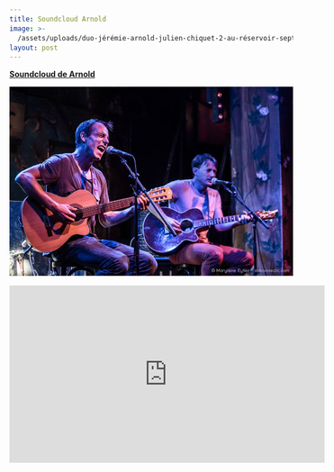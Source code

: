 ```yaml
---
title: Soundcloud Arnold
image: >-
  /assets/uploads/duo-jérémie-arnold-julien-chiquet-2-au-réservoir-septembre-2018.jpg
layout: post
---
```

[**Soundcloud de Arnold**](https://soundcloud.com/arnold-music-2)

![En duo au Réservoir le 05/09/2018](/assets/uploads/duo-jérémie-arnold-julien-chiquet-au-réservoir-septembre-2018.jpg)

<p><iframe src="https://www.youtube.com/embed/MseEM7Hnkiw" width="560" height="315" frameborder="0" allowfullscreen="allowfullscreen"></iframe></p>

<p>&nbsp;</p>
